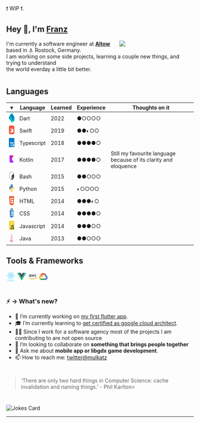 ❗️ WIP ❗️. 

<h2>Hey 👋, I'm <a href="https://github.com/Franjoo">Franz</a></h2>
<div>
<img align="right" width=200 src="https://media1.giphy.com/media/13HgwGsXF0aiGY/giphy.gif" />
<p align="left">I'm currently a software engineer at <strong><a href="https://www.altow.de/">Altow</a></strong> based in ⚓️ Rostock, Germany. <br>I am working on some side projects, learning a couple new things, and trying to understand<br> the world everday a little bit better.</p>
</div>

# 

<h2>Languages</h2>
<table>
    <thead>
    <tr>
      <th>▾</th>
      <th>Language</th>
      <th>Learned</th>
      <th>Experience</th>
      <th>Thoughts on it</th>
    </tr>
    </thead>
    <tbody>
    <tr>
      <td><img src="https://raw.githubusercontent.com/devicons/devicon/master/icons/dart/dart-original.svg"
               alt="dart" width="25" height="25"/></td>
      <td>Dart</td>
      <td>2022</td>
      <td>●○○○○</td>
      <td></td>
    </tr>
    <tr>
      <td><img src="https://raw.githubusercontent.com/devicons/devicon/master/icons/swift/swift-original.svg"
               alt="swift" width="25" height="25"/></td>
      <td>Swift</td>
      <td>2019</td>
      <td>●●◐○○</td>
      <td></td>
    </tr>
    <tr>
      <td><img
          src="https://raw.githubusercontent.com/devicons/devicon/master/icons/typescript/typescript-original.svg"
          alt="typescript" width="25" height="25"/></td>
      <td>Typescript</td>
      <td>2018</td>
      <td>●●●●○</td>
      <td></td>
    </tr>
    <tr>
      <td><img src="https://raw.githubusercontent.com/devicons/devicon/master/icons/kotlin/kotlin-original.svg"
               alt="kotlin" width="25" height="25"/></td>
      <td>Kotlin</td>
      <td>2017</td>
      <td>●●●●○</td>
      <td>Still my favourite language because of its clarity and eloquence</td>
    </tr>
    <tr>
      <td><img src="https://raw.githubusercontent.com/devicons/devicon/master/icons/bash/bash-original.svg"
               alt="bash" width="25" height="25"/></td>
      <td>Bash</td>
      <td>2015</td>
      <td>●●○○○</td>
      <td></td>
    </tr>
    <tr>
      <td><img src="https://raw.githubusercontent.com/devicons/devicon/master/icons/python/python-original.svg"
               alt="bash" width="25" height="25"/></td>
      <td>Python</td>
      <td>2015</td>
      <td>◐○○○○</td>
      <td></td>
    </tr>
    <tr>
      <td><img src="https://raw.githubusercontent.com/devicons/devicon/master/icons/html5/html5-original.svg"
               alt="dart" width="25" height="25"/></td>
      <td>HTML</td>
      <td>2014</td>
      <td>●●●◐○</td>
      <td></td>
    </tr>
    <tr>
      <td><img
          src="https://raw.githubusercontent.com/devicons/devicon/master/icons/css3/css3-original-wordmark.svg"
          alt="css3" width="25" height="25"/></td>
      <td>CSS</td>
      <td>2014</td>
      <td>●●●●○</td>
      <td></td>
    </tr>
    <tr>
      <td><img
          src="https://raw.githubusercontent.com/devicons/devicon/master/icons/javascript/javascript-original.svg"
          alt="javascript" width="25" height="25"/></td>
      <td>Javascript</td>
      <td>2014</td>
      <td>●●●○○</td>
      <td></td>
    </tr>
    <tr>
      <td><img src="https://raw.githubusercontent.com/devicons/devicon/master/icons/java/java-plain-wordmark.svg"
               alt="java" width="25" height="25"/></td>
      <td>Java</td>
      <td>2013</td>
      <td>●●○○○</td>
      <td></td>
    </tr>
    </tbody>
  </table>


<h2>Tools & Frameworks</h2>
<p align="left">
<img src="https://raw.githubusercontent.com/devicons/devicon/master/icons/react/react-original-wordmark.svg" alt="react" width="25" height="25" />
<img src="https://raw.githubusercontent.com/devicons/devicon/master/icons/vuejs/vuejs-original.svg" alt="vue" width="25" height="25" />
<img src="https://raw.githubusercontent.com/github/explore/80688e429a7d4ef2fca1e82350fe8e3517d3494d/topics/aws/aws.png" alt="aws" width="25" height="25" />
<img src="https://raw.githubusercontent.com/devicons/devicon/master/icons/googlecloud/googlecloud-original.svg" alt="googlecloud" width="25" height="25" />
</p>

#

<h3>⚡️ → What's new?</h3>
<div>
<ul>
<li>🔭 I’m currently working on <a href="https://github.com/Franjoo">my first flutter app</a>.</li>
<li>🎓 I’m currently learning to <a href="https://cloud.google.com/certification/cloud-architect">get certified as google cloud architect</a>.</li>
<li>👨‍💻 Since I work for a software agency most of the projects I am contributing to are not open source</li>
<li>📝 I’m looking to collaborate on <b>something that brings people together</b></li>
<li>💬 Ask me about <strong>mobile app or libgdx game development</strong>.</li>
<li>📫 How to reach me: <a href="https://twitter.com/mulkatz">twitter@mulkatz</a></li>
</ul>
</div>

#

> ‘There are only two hard things in Computer Science: cache invalidation and naming things.’ - Phil Karlton<

#            

![Jokes Card](https://readme-jokes.vercel.app/api)

---
<!-- credits https://github.com/Spiderpig86/Spiderpig86 --!>
